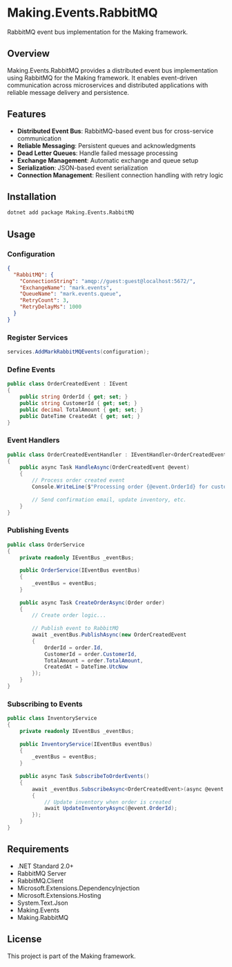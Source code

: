 # Making.Events.RabbitMQ

RabbitMQ event bus implementation for the Making framework.

## Overview

Making.Events.RabbitMQ provides a distributed event bus implementation using RabbitMQ for the Making framework. It enables event-driven communication across microservices and distributed applications with reliable message delivery and persistence.

## Features

- **Distributed Event Bus**: RabbitMQ-based event bus for cross-service communication
- **Reliable Messaging**: Persistent queues and acknowledgments
- **Dead Letter Queues**: Handle failed message processing
- **Exchange Management**: Automatic exchange and queue setup
- **Serialization**: JSON-based event serialization
- **Connection Management**: Resilient connection handling with retry logic

## Installation

```bash
dotnet add package Making.Events.RabbitMQ
```

## Usage

### Configuration

```json
{
  "RabbitMQ": {
    "ConnectionString": "amqp://guest:guest@localhost:5672/",
    "ExchangeName": "mark.events",
    "QueueName": "mark.events.queue",
    "RetryCount": 3,
    "RetryDelayMs": 1000
  }
}
```

### Register Services

```csharp
services.AddMarkRabbitMQEvents(configuration);
```

### Define Events

```csharp
public class OrderCreatedEvent : IEvent
{
    public string OrderId { get; set; }
    public string CustomerId { get; set; }
    public decimal TotalAmount { get; set; }
    public DateTime CreatedAt { get; set; }
}
```

### Event Handlers

```csharp
public class OrderCreatedEventHandler : IEventHandler<OrderCreatedEvent>
{
    public async Task HandleAsync(OrderCreatedEvent @event)
    {
        // Process order created event
        Console.WriteLine($"Processing order {@event.OrderId} for customer {@event.CustomerId}");
        
        // Send confirmation email, update inventory, etc.
    }
}
```

### Publishing Events

```csharp
public class OrderService
{
    private readonly IEventBus _eventBus;
    
    public OrderService(IEventBus eventBus)
    {
        _eventBus = eventBus;
    }
    
    public async Task CreateOrderAsync(Order order)
    {
        // Create order logic...
        
        // Publish event to RabbitMQ
        await _eventBus.PublishAsync(new OrderCreatedEvent
        {
            OrderId = order.Id,
            CustomerId = order.CustomerId,
            TotalAmount = order.TotalAmount,
            CreatedAt = DateTime.UtcNow
        });
    }
}
```

### Subscribing to Events

```csharp
public class InventoryService
{
    private readonly IEventBus _eventBus;
    
    public InventoryService(IEventBus eventBus)
    {
        _eventBus = eventBus;
    }
    
    public async Task SubscribeToOrderEvents()
    {
        await _eventBus.SubscribeAsync<OrderCreatedEvent>(async @event =>
        {
            // Update inventory when order is created
            await UpdateInventoryAsync(@event.OrderId);
        });
    }
}
```

## Requirements

- .NET Standard 2.0+
- RabbitMQ Server
- RabbitMQ.Client
- Microsoft.Extensions.DependencyInjection
- Microsoft.Extensions.Hosting
- System.Text.Json
- Making.Events
- Making.RabbitMQ

## License

This project is part of the Making framework.
